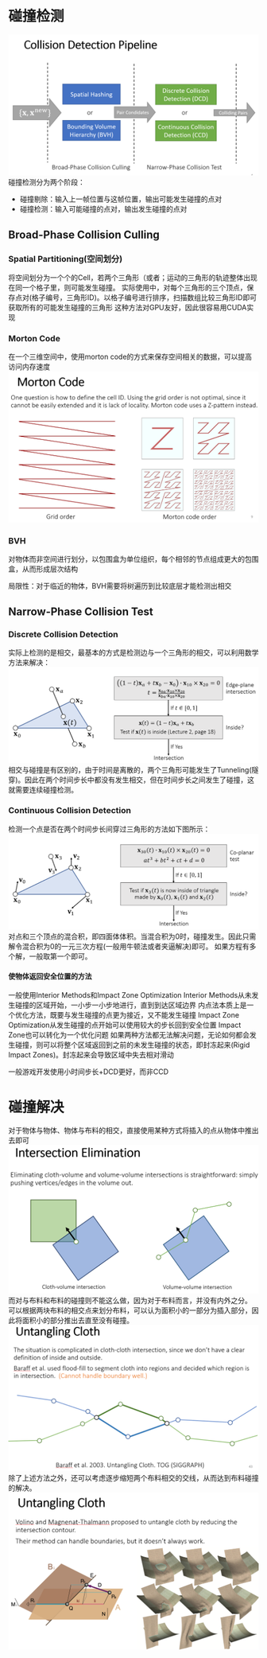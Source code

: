 # 碰撞检测
![](基于物理的计算机动画笔记/碰撞/1.png)
碰撞检测分为两个阶段：
+ 碰撞剔除：输入上一帧位置与这帧位置，输出可能发生碰撞的点对
+ 碰撞检测：输入可能碰撞的点对，输出发生碰撞的点对
## Broad-Phase Collision Culling
### Spatial Partitioning(空间划分)
将空间划分为一个个的Cell，若两个三角形（或者；运动的三角形的轨迹整体出现在同一个格子里，则可能发生碰撞。
实际使用中，对每个三角形的三个顶点，保存点对(格子编号，三角形ID)。以格子编号进行排序，扫描数组比较三角形ID即可获取所有的可能发生碰撞的三角形
这种方法对GPU友好，因此很容易用CUDA实现
### Morton Code
在一个三维空间中，使用morton code的方式来保存空间相关的数据，可以提高访问内存速度
![](基于物理的计算机动画笔记/碰撞/2.png)
### BVH
对物体而非空间进行划分，以包围盒为单位组织，每个相邻的节点组成更大的包围盒，从而形成层次结构

局限性：对于临近的物体，BVH需要将树遍历到比较底层才能检测出相交

## Narrow-Phase Collision Test
### Discrete Collision Detection
实际上检测的是相交，最基本的方式是检测边与一个三角形的相交，可以利用数学方法来解决：
![](基于物理的计算机动画笔记/碰撞/3.png)
相交与碰撞是有区别的，由于时间是离散的，两个三角形可能发生了Tunneling(隧穿)。因此在两个时间步长中都没有发生相交，但在时间步长之间发生了碰撞，这就需要连续碰撞检测。

### Continuous Collision Detection
检测一个点是否在两个时间步长间穿过三角形的方法如下图所示：
![](基于物理的计算机动画笔记/碰撞/4.png)
对点和三个顶点的混合积，即四面体体积。当混合积为0时，碰撞发生。因此只需解令混合积为0的一元三次方程(一般用牛顿法或者夹逼解决)即可。
如果方程有多个解，一般取第一个即可。
#### 使物体返回安全位置的方法
一般使用Interior Methods和Impact Zone Optimization
Interior Methods从未发生碰撞的区域开始，一小步一小步地进行，直到到达区域边界
内点法本质上是一个优化方法，既要与发生碰撞的点更为接近，又不能发生碰撞
Impact Zone Optimization从发生碰撞的点开始可以使用较大的步长回到安全位置
Impact Zone也可以转化为一个优化问题
如果两种方法都无法解决问题，无论如何都会发生碰撞，则可以将整个区域返回到之前的未发生碰撞的状态，即封冻起来(Rigid Impact Zones)。封冻起来会导致区域中失去相对滑动

一般游戏开发使用小时间步长+DCD更好，而非CCD

# 碰撞解决
对于物体与物体、物体与布料的相交，直接使用某种方式将插入的点从物体中推出去即可
![](基于物理的计算机动画笔记/碰撞/5.png)
而对与布料和布料的碰撞则不能这么做，因为对于布料而言，并没有内外之分。
可以根据两块布料的相交点来划分布料，可以认为面积小的一部分为插入部分，因此将面积小的部分推出去直至没有碰撞。
![](基于物理的计算机动画笔记/碰撞/6.png)
除了上述方法之外，还可以考虑逐步缩短两个布料相交的交线，从而达到布料碰撞的解决。
![](基于物理的计算机动画笔记/碰撞/7.png)
